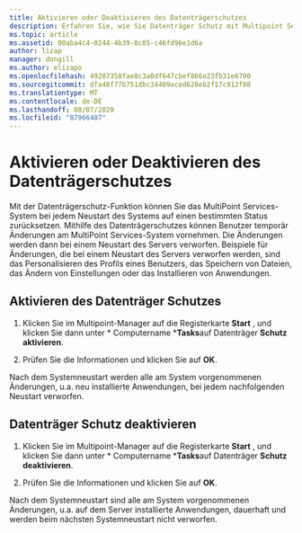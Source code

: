 ```yaml
---
title: Aktivieren oder Deaktivieren des Datenträgerschutzes
description: Erfahren Sie, wie Sie Datenträger Schutz mit Multipoint Services verwenden.
ms.topic: article
ms.assetid: 00aba4c4-0244-4b39-8c85-c46fd96e1d6a
author: lizap
manager: dongill
ms.author: elizapo
ms.openlocfilehash: 49207358fae8c3a0df647cbef866e23fb31e6700
ms.sourcegitcommit: dfa48f77b751dbc34409aced628eb2f17c912f08
ms.translationtype: MT
ms.contentlocale: de-DE
ms.lasthandoff: 08/07/2020
ms.locfileid: "87966407"
---
```

# <a name="enable-or-disable-disk-protection"></a>Aktivieren oder Deaktivieren des Datenträgerschutzes
Mit der Datenträgerschutz-Funktion können Sie das MultiPoint Services-System bei jedem Neustart des Systems auf einen bestimmten Status zurücksetzen. Mithilfe des Datenträgerschutzes können Benutzer temporär Änderungen am MultiPoint Services-System vornehmen. Die Änderungen werden dann bei einem Neustart des Servers verworfen. Beispiele für Änderungen, die bei einem Neustart des Servers verworfen werden, sind das Personalisieren des Profils eines Benutzers, das Speichern von Dateien, das Ändern von Einstellungen oder das Installieren von Anwendungen.

## <a name="enable-disk-protection"></a>Aktivieren des Datenträger Schutzes

1.  Klicken Sie im Multipoint-Manager auf die Registerkarte **Start** , und klicken Sie dann unter * Computername ***Tasks**auf Datenträger **Schutz aktivieren**.

2.  Prüfen Sie die Informationen und klicken Sie auf **OK**.

Nach dem Systemneustart werden alle am System vorgenommenen Änderungen, u.a. neu installierte Anwendungen, bei jedem nachfolgenden Neustart verworfen.

## <a name="disable-disk-protection"></a>Datenträger Schutz deaktivieren

1.  Klicken Sie im Multipoint-Manager auf die Registerkarte **Start** , und klicken Sie dann unter * Computername ***Tasks**auf Datenträger **Schutz deaktivieren**.

2.  Prüfen Sie die Informationen und klicken Sie auf **OK**.

Nach dem Systemneustart sind alle am System vorgenommenen Änderungen, u.a. auf dem Server installierte Anwendungen, dauerhaft und werden beim nächsten Systemneustart nicht verworfen.

